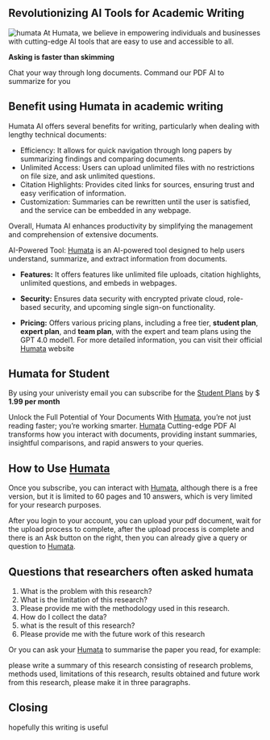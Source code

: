 
## Revolutionizing AI Tools for Academic Writing

![humata](https://github.com/aprijunaidi/humata-ai-tools/assets/7279471/c0b176a0-803d-4fa6-a688-02e55f696227)
At Humata, we believe in empowering individuals and businesses with cutting-edge AI tools that are easy to use and accessible to all.

**Asking is faster than skimming**

Chat your way through long documents. Command our PDF AI to summarize for you

## Benefit using Humata in academic writing

Humata AI offers several benefits for writing, particularly when dealing with lengthy technical documents:

- Efficiency: It allows for quick navigation through long papers by summarizing findings and comparing documents.
- Unlimited Access: Users can upload unlimited files with no restrictions on file size, and ask unlimited questions.
- Citation Highlights: Provides cited links for sources, ensuring trust and easy verification of information.
- Customization: Summaries can be rewritten until the user is satisfied, and the service can be embedded in any webpage.
  
Overall, Humata AI enhances productivity by simplifying the management and comprehension of extensive documents.

AI-Powered Tool: [Humata](https://www.humata.ai/?via=apri) is an AI-powered tool designed to help users understand, summarize, and extract information from documents.
- **Features:** It offers features like unlimited file uploads, citation highlights, unlimited questions, and embeds in webpages.

- **Security:** Ensures data security with encrypted private cloud, role-based security, and upcoming single sign-on functionality.

- **Pricing:** Offers various pricing plans, including a free tier, **student plan**, **expert plan**, and **team plan**, with the expert and team plans using the GPT 4.0 model1.
For more detailed information, you can visit their official [Humata](https://www.humata.ai/?via=apri) website

## Humata for Student
By using your univeristy email you can subscribe for the [Student Plans](https://www.humata.ai/?via=apri) by $ **1.99 per month**

Unlock the Full Potential of Your Documents With [Humata](https://www.humata.ai/?via=apri), you’re not just reading faster; you’re working smarter. [Humata](https://www.humata.ai/?via=apri) Cutting-edge PDF AI transforms how you interact with documents, providing instant summaries, insightful comparisons, and rapid answers to your queries.

## How to Use [Humata](https://www.humata.ai/?via=apri)

Once you subscribe, you can interact with  [Humata](https://www.humata.ai/?via=apri), although there is a free version, but it is limited to 60 pages and 10 answers, which is very limited for your research purposes.

After you login to your account, you can upload your pdf document, wait for the upload process to complete, after the upload process is complete and there is an Ask button on the right, then you can already give a query or question to [Humata](https://www.humata.ai/?via=apri).

## Questions that researchers often asked humata

1. What is the problem with this research?
2. What is the limitation of this research?
3. Please provide me with the methodology used in this research.
4. How do I collect the data?
5. what is the result of this research?
6. Please provide me with the future work of this research

Or you can ask your [Humata](https://www.humata.ai/?via=apri) to summarise the paper you read, for example:

please write a summary of this research consisting of research problems, methods used, limitations of this research, results obtained and future work from this research, please make it in three paragraphs.


## Closing
hopefully this writing is useful
